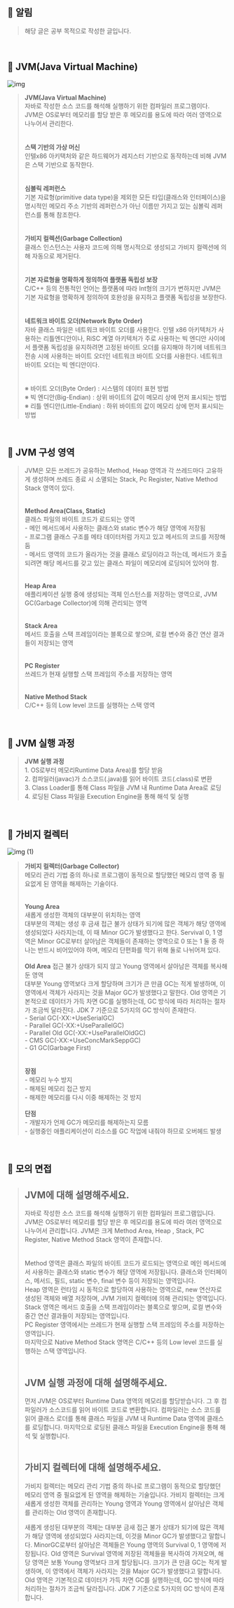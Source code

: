 ## **📌 알림**
> 해당 글은 공부 목적으로 작성한 글입니다.

<br>

## **📌 JVM(Java Virtual Machine)**

![img](https://user-images.githubusercontent.com/80810465/212921948-754c1ea5-9e53-48c5-9653-6fcae05b1124.png)
   
> **JVM(Java Virtual Machine)**  
> 자바로 작성한 소스 코드를 해석해 실행하기 위한 컴파일러 프로그램이다.  
> JVM은 OS로부터 메모리를 할당 받은 후 메모리를 용도에 따라 여러 영역으로 나누어서 관리한다.    
> <br>  
> **스택 기반의 가상 머신**  
> 인텔x86 아키택처와 같은 하드웨어가 레지스터 기반으로 동작하는데 비해 JVM은 스택 기반으로 동작한다.  
> <br>  
> **심볼릭 레퍼런스**  
> 기본 자료형(primitive data type)을 제외한 모든 타입(클래스와 인터페이스)을 명시적인 메모리 주소 기반의 레퍼런스가 아닌 이름만 가지고 있는 심볼릭 레퍼런스를 통해 참조한다.  
> <br>  
> **가비지 컬렉션(Garbage Collection)**  
> 클래스 인스턴스는 사용자 코드에 의해 명시적으로 생성되고 가비지 컬렉션에 의해 자동으로 제거된다.  
> <br>  
> **기본 자료형을 명확하게 정의하여 플랫폼 독립성 보장**  
> C/C++ 등의 전통적인 언어는 플랫폼에 따라 Int형의 크기가 변하지만 JVM은 기본 자료형을 명확하게 정의하여 호완성을 유지하고 플랫폼 독립성을 보장한다.  
> <br>  
> **네트워크 바이트 오더(Network Byte Order)**  
> 자바 클래스 파일은 네트워크 바이트 오더를 사용한다. 인텔 x86 아키텍처가 사용하는 리틀엔디안이나, RiSC 계열 아키텍처가 주로 사용하는 빅 엔디안 사이에서 플랫폼 독립성을 유지하려면 고정된 바이트 오더를 유지해야 하기에 네트워크 전송 시에 사용하는 바이트 오더인 네트워크 바이트 오더를 사용한다. 네트워크 바이트 오더는 빅 엔디안이다.  
> <br>  
> ※ 바이트 오더(Byte Order) : 시스템의 데이터 표현 방법  
> ※ 빅 엔디안(Big-Endian) : 상위 바이트의 값이 메모리 상에 먼저 표시되는 방법  
> ※ 리틀 엔디안(Little-Endian) : 하위 바이트의 값이 메모리 상에 먼저 표시되는 방법  

<br>

## **📌 JVM 구성 영역**
> JVM은 모든 쓰레드가 공유하는 Method, Heap 영역과 각 쓰레드마다 고유하게 생성하며 쓰레드 종료 시 소멸되는 Stack, Pc Register, Native Method Stack 영역이 있다.  
> <br>  
> **Method Area(Class, Static)**  
> 클래스 파일의 바이트 코드가 로드되는 영역  
> \- 메인 메서드에서 사용하는 클래스와 static 변수가 해당 영역에 저장됨  
> \- 프로그램 클래스 구조를 메타 데이터처럼 가지고 있고 메서드의 코드를 저장해둠  
> \- 메서드 영역의 코드가 올라가는 것을 클래스 로딩이라고 하는데, 메서드가 호출되려면 해당 메서드를 갖고 있는 클래스 파일이 메모리에 로딩되어 있어야 함.  
> <br>  
> **Heap Area**  
> 애플리케이션 실행 중에 생성되는 객체 인스턴스를 저장하는 영역으로, JVM GC(Garbage Collector)에 의해 관리되는 영역  
> <br>  
> **Stack Area**  
> 메서드 호출을 스택 프레임이라는 블록으로 쌓으며, 로컬 변수와 중간 연산 결과들이 저장되는 영역  
> <br>  
> **PC Register**  
> 쓰레드가 현재 실행할 스택 프레임의 주소를 저장하는 영역  
> <br>  
> **Native Method Stack**  
> C/C++ 등의 Low level 코드를 실행하는 스택 영역

<br>

## **📌 JVM 실행 과정**
> **JVM 실행 과정**  
> 1\. OS로부터 메모리Runtime Data Area)를 할당 받음  
> 2\. 컴파일러(javac)가 소스코드(.java)를 읽어 바이트 코드(.class)로 변환  
> 3\. Class Loader를 통해 Class 파일을 JVM 내 Runtime Data Area로 로딩  
> 4\. 로딩된 Class 파일을 Execution Engine을 통해 해석 및 실행

<br>  

## **📌 가비지 컬렉터**

![img (1)](https://user-images.githubusercontent.com/80810465/212922376-be984476-dbf7-489d-a363-83dadcb04888.png)

> **가비지 컬렉터(Garbage Collector)**  
> 메모리 관리 기법 중의 하나로 프로그램이 동적으로 할당했던 메모리 영역 중 필요없게 된 영역을 해제하는 기술이다.  
> <br>  
> **Young Area**  
> 새롭게 생성한 객체의 대부분이 위치하는 영역  
> 대부분의 객체는 생성 후 금새 접근 불가 상태가 되기에 많은 객체가 해당 영역에 생성되었다 사라지는데, 이 때 Minor GC가 발생했다고 한다. Servival 0, 1 영역은 Minor GC로부터 살아남은 객체들이 존재하는 영역으로 0 또는 1 둘 중 하나는 반드시 비어있어야 하며, 메모리 단편화를 막기 위해 둘로 나뉘어져 있다.  
> <br>
> **Old Area**
> 접근 불가 상태가 되지 않고 Young 영역에서 살아남은 객체를 복사해둔 영역  
> 대부분 Young 영역보다 크게 할당하며 크기가 큰 만큼 GC는 적게 발생하며, 이 영역에서 객체가 사라지는 것을 Major GC가 발생했다고 말한다. Old 영역은 기본적으로 데이터가 가득 차면 GC를 실행하는데, GC 방식에 따라 처리하는 절차가 조금씩 달라진다. JDK 7 기준으로 5가지의 GC 방식이 존재한다.  
> \- Serial GC(-XX:+UseSerialGC)  
> \- Parallel GC(-XX:+UseParallelGC)  
> \- Parallel Old GC(-XX:+UseParallelOldGC)  
> \- CMS GC(-XX:+UseConcMarkSeppGC)  
> \- G1 GC(Garbage First)  
> <br>  
> **장점**  
> \- 메모리 누수 방지  
> \- 해제된 메모리 접근 방지  
> \- 해제한 메모리를 다시 이중 해제하는 것 방지  
> <br>
> **단점**  
> \- 개발자가 언제 GC가 메모리를 해제하는지 모름  
> \- 실행중인 애플리케이션이 리소스를 GC 작업에 내줘야 하므로 오버헤드 발생  
>   

<br>

## **📌 모의 면접**   
> **JVM에 대해 설명해주세요.**  
> ---
> 
> 자바로 작성한 소스 코드를 해석해 실행하기 위한 컴파일러 프로그램입니다.  
> JVM은 OS로부터 메모리를 할당 받은 후 메모리를 용도에 따라 여러 영역으로 나누어서 관리합니다. JVM은 크게 Method Area, Heap , Stack, PC Register, Native Method Stack 영역이 존재합니다.  
> <br>  
> Method 영역은 클래스 파일의 바이트 코드가 로드되는 영역으로 메인 메서드에서 사용하는 클래스와 static 변수가 해당 영역에 저장됩니다. 클래스와 인터페이스, 메서드, 필드, static 변수, final 변수 등이 저장되는 영역입니다.  
> Heap 영역은 런타임 시 동적으로 할당하여 사용하는 영역으로, new 연산자로 생성된 객체와 배열 저장하며, JVM 가비지 컬렉터에 의해 관리되는 영역입니다.  
> Stack 영역은 메서드 호출을 스택 프레임이라는 블록으로 쌓으며, 로컬 변수와 중간 연산 결과들이 저장되는 영역입니다.  
> PC Register 영역에서는 쓰레드가 현재 실행할 스택 프레임의 주소를 저장하는 영역입니다.  
> 마지막으로 Native Method Stack 영역은 C/C++ 등의 Low level 코드를 실행하는 스택 영역입니다.  
> <br>
>   
> **JVM 실행 과정에 대해 설명해주세요.**  
> ---
> 
> 먼저 JVM은 OS로부터 Runtime Data 영역의 메모리를 할당받습니다. 그 후 컴파일러가 소스코드를 읽어 바이트 코드로 변환합니다. 컴파일러는 소스 코드를 읽어 클래스 로더를 통해 클래스 파일을 JVM 내 Runtime Data 영역에 클래스를 로딩합니다. 마지막으로 로딩된 클래스 파일을 Execution Engine을 통해 해석 및 실행합니다.  
> <br>
>   
> **가비지 컬렉터에 대해 설명해주세요.**  
> ---
> 
> 가비지 컬렉터는 메모리 관리 기법 중의 하나로 프로그램이 동적으로 할당했던 메모리 영역 중 필요없게 된 영역을 해제하는 기술입니다. 가비지 컬렉터는 크게 새롭게 생성한 객체를 관리하는 Young 영역과 Young 영역에서 살아남은 객체를 관리하는 Old 영역이 존재합니다.  
>   
> 새롭게 생성된 대부분의 객체는 대부분 금새 접근 불가 상태가 되기에 많은 객체가 해당 영역에 생성되었다 사라지는데, 이것을 Minor GC가 발생했다고 말합니다. MinorGC로부터 살아남은 객체들은 Young 영역의 Survival 0, 1 영역에 저장됩니다. Old 영역은 Survival 영역에 저장된 객체들을 복사하여 가져오며, 해당 영역은 보통 Young 영역보다 크게 할당됩니다. 크기가 큰 만큼 GC는 적게 발생하며, 이 영역에서 객체가 사라지는 것을 Major GC가 발생했다고 말합니다. Old 영역은 기본적으로 데이터가 가득 차면 GC를 실행하는데, GC 방식에 따라 처리하는 절차가 조금씩 달라집니다. JDK 7 기준으로 5가지의 GC 방식이 존재합니다.
